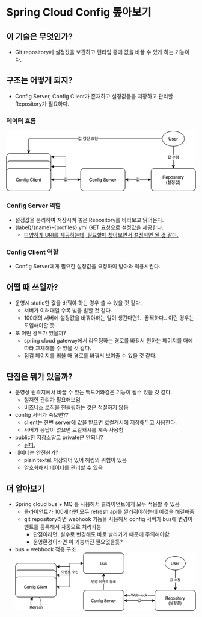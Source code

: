 # Spring Cloud Config 톺아보기

## 이 기술은 무엇인가?

- Git repository에 설정값을 보관하고 런타임 중에 값을 바꿀 수 있게 하는 기능이다.  

## 구조는 어떻게 되지?

- Config Server, Config Client가 존재하고 설정값들을 저장하고 관리할 Repository가 필요하다.

### 데이터 흐름

![alt](./img/config-architecture.png)

### Config Server 역할

- 설정값을 분리하여 저장시켜 놓은 Repository를 바라보고 읽어온다.
- {label}/{name}-{profiles}.yml GET 요청으로 설정값을 제공한다.
  - [다양하게 URI를 제공하는데, 필요할때 찾아보면서 설정하면 될 것 같다.](https://docs.spring.io/spring-cloud-config/docs/3.0.3/reference/html/#_environment_repository)

### Config Client 역할

- Config Server에게 필요한 설정값을 요청하여 받아와 적용시킨다.

## 어떨 때 쓰일까?

- 운영시 static한 값을 바꿔야 하는 경우 쓸 수 있을 것 같다.
  - 서버가 여러대일 수록 빛을 발할 것 같다.
  - 100대의 서버에 설정값을 바꿔야하는 일이 생긴다면?.. 끔찍하다.. 이런 경우는 도입해야할 듯
- 또 어떤 경우가 있을까?
  - spring cloud gateway에서 라우팅하는 경로를 바꿔서 원하는 페이지를 때에 따라 교체해볼 수 있을 것 같다.  
  - 점검 페이지를 띄울 때 경로를 바꿔서 보여줄 수 있을 것 같다.

## 단점은 뭐가 있을까?

- 운영상 원격지에서 바꿀 수 있는 백도어와같은 기능이 될수 있을 것 같다.
  - 철저한 관리가 필요해보임
  - 비즈니스 로직을 핸들링하는 것은 적절하지 않음
- config 서버가 죽으면??
  - client는 한번 server에 값을 받으면 로컬캐시에 저장해두고 사용한다.
  - 서버가 응답이 없으면 로컬캐시를 계속 사용함
- public한 저장소말고 private은 안되나?
  - [된다.](https://docs.spring.io/spring-cloud-config/docs/3.0.3/reference/html/#_authentication)
- 데이터는 안전한가?
  - plain text로 저장되어 있어 해킹의 위험이 있음
  - [암호화해서 데이터를 관리할 수 있음](https://docs.spring.io/spring-cloud-config/docs/3.0.3/reference/html/#_encryption_and_decryption)

## 더 알아보기

- Spring cloud bus + MQ 를 사용해서 클라이언트에게 모두 적용할 수 있음
  - 클라이언트가 100개라면 모두 refresh api를 찔러줘야하는데 이것을 해결해줌
  - git repository라면 webhook 기능을 사용해서 config 서버가 bus에 변경이벤트를 등록해서 자동으로 처리가능
    - 단점이라면, 실수로 변경해도 바로 날라가기 때문에 주의해야함
    - 운영환경이라면 이 기능까진 필요없을듯?
- bus + webhook 적용 구조  
![alt](./img/config-bus-webhook-architecture.png)
